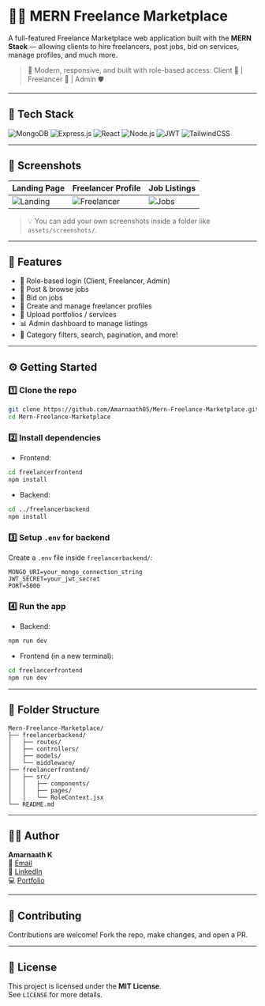 # 🧑‍💻 MERN Freelance Marketplace

A full-featured Freelance Marketplace web application built with the **MERN Stack** — allowing clients to hire freelancers, post jobs, bid on services, manage profiles, and much more.

> 🌟 Modern, responsive, and built with role-based access: Client 👤 | Freelancer 💼 | Admin 🛡️

---

## 🚀 Tech Stack

![MongoDB](https://img.shields.io/badge/MongoDB-4EA94B?style=for-the-badge&logo=mongodb&logoColor=white)
![Express.js](https://img.shields.io/badge/Express.js-000000?style=for-the-badge&logo=express&logoColor=white)
![React](https://img.shields.io/badge/React-20232A?style=for-the-badge&logo=react&logoColor=61DAFB)
![Node.js](https://img.shields.io/badge/Node.js-339933?style=for-the-badge&logo=node-dot-js&logoColor=white)
![JWT](https://img.shields.io/badge/JWT-000000?style=for-the-badge&logo=JSON%20web%20tokens)
![TailwindCSS](https://img.shields.io/badge/TailwindCSS-38B2AC?style=for-the-badge&logo=tailwind-css&logoColor=white)

---

## 📸 Screenshots

| Landing Page | Freelancer Profile | Job Listings |
|--------------|--------------------|---------------|
| ![Landing](assets/screenshots/home.png) | ![Freelancer](assets/screenshots/freelancer.png) | ![Jobs](assets/screenshots/jobs.png) |

> 💡 You can add your own screenshots inside a folder like `assets/screenshots/`.

---

## 🧰 Features

- 🔐 Role-based login (Client, Freelancer, Admin)
- 📝 Post & browse jobs
- 💬 Bid on jobs
- 👤 Create and manage freelancer profiles
- 📂 Upload portfolios / services
- 📊 Admin dashboard to manage listings
- 🎯 Category filters, search, pagination, and more!

---

## ⚙️ Getting Started

### 1️⃣ Clone the repo

```bash
git clone https://github.com/Amarnaath05/Mern-Freelance-Marketplace.git
cd Mern-Freelance-Marketplace
```

### 2️⃣ Install dependencies

- Frontend:

```bash
cd freelancerfrontend
npm install
```

- Backend:

```bash
cd ../freelancerbackend
npm install
```

### 3️⃣ Setup `.env` for backend

Create a `.env` file inside `freelancerbackend/`:

```
MONGO_URI=your_mongo_connection_string
JWT_SECRET=your_jwt_secret
PORT=5000
```

### 4️⃣ Run the app

- Backend:

```bash
npm run dev
```

- Frontend (in a new terminal):

```bash
cd freelancerfrontend
npm run dev
```

---

## 📁 Folder Structure

```
Mern-Freelance-Marketplace/
├── freelancerbackend/
│   ├── routes/
│   ├── controllers/
│   ├── models/
│   └── middleware/
├── freelancerfrontend/
│   ├── src/
│   │   ├── components/
│   │   ├── pages/
│   │   └── RoleContext.jsx
└── README.md
```

---

## 🧑‍💻 Author

**Amarnaath K**  
📧 [Email](mailto:youremail@example.com)  
🔗 [LinkedIn](https://linkedin.com/in/your-profile)  
💻 [Portfolio](https://your-portfolio-link.com)

---

## 🤝 Contributing

Contributions are welcome! Fork the repo, make changes, and open a PR.

---

## 📄 License

This project is licensed under the **MIT License**.  
See `LICENSE` for more details.

